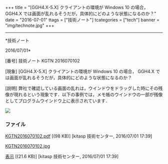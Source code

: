 ﻿+++
title = "[GGH4.X-5.X] クライアントの環境が Windows 10 の場合， GGH4.X では画面が乱れるそうだが，具体的にどのような状態になるのか？"
date = "2016-07-01"
ttags = ["技術ノート"]
tcategories = ["tech"]
banner = "img/technote.jpg"
+++

-----------------------------------------------------------------------------------------------------------------------------

*技術ノート

2016/07/01*


[番号]
技術ノート KGTN 2016070102

[現象]
[GGH4.X-5.X] クライアントの環境が Windows 10 の場合， GGH4.X
では画面が乱れるそうだが，具体的にどのような状態になるのか？

[説明]
弊社で確認している画面の乱れは，ウインドウをドラッグした時にその残像が現れるという現象です．以下の事例では，メモ帳のウインドウの一部が残像としてプログラムウインドウ上に表示されています．

![](http://techreport.kitasp.net/attachments/download/2773/KGTN2016070102.jpg)


### ファイル

 
 


[KGTN2016070102.pdf](http://techreport.kitasp.net/attachments/download/2772/KGTN2016070102.pdf)
 [(98 KB)] [kitasp 技術センター, 2016/07/01
17:39]

[KGTN2016070102.jpg](http://techreport.kitasp.net/attachments/download/2773/KGTN2016070102.jpg)

[表示](http://techreport.kitasp.net/attachments/2773/KGTN2016070102.jpg "表示")
 [(21.6 KB)] [kitasp 技術センター, 2016/07/01
17:39]


 


 


